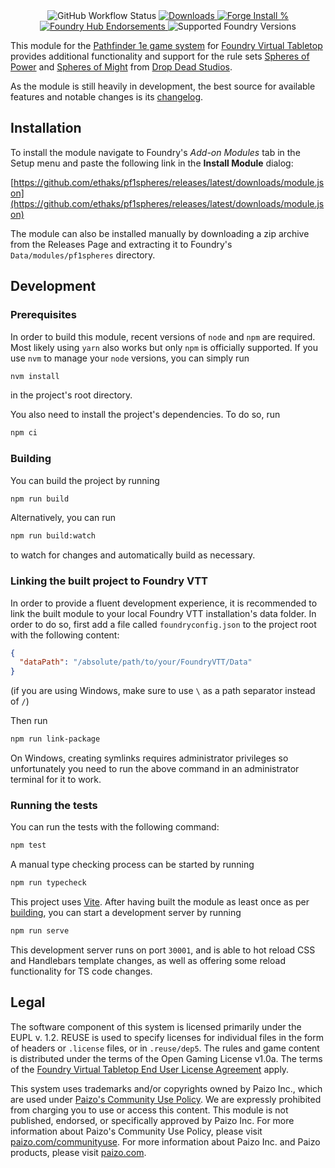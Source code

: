 <!--
SPDX-FileCopyrightText: 2022 Ethaks <ethaks@pm.me>

SPDX-License-Identifier: EUPL-1.2
-->

<div style="text-align: center" align="center">
  <img alt="GitHub Workflow Status" src="https://img.shields.io/github/actions/workflow/status/Ethaks/pf1spheres/check.yaml?label=checks">
  <a href="https://github.com/Ethaks/pf1spheres/releases/latest">
    <img src="https://img.shields.io/github/downloads/Ethaks/pf1spheres/latest/module.zip" alt="Downloads" />
  </a>
  <a href="https://forge-vtt.com/bazaar#package=pf1spheres">
    <img src="https://img.shields.io/badge/dynamic/json?label=Forge%20Installs&query=package.installs&suffix=%25&url=https%3A%2F%2Fforge-vtt.com%2Fapi%2Fbazaar%2Fpackage%2Fpf1spheres&colorB=4aa94a" alt="Forge Install %" />
  </a>
  <br />
  <a href="https://www.foundryvtt-hub.com/package/pf1spheres/">
    <img src="https://img.shields.io/endpoint?logoColor=white&url=https%3A%2F%2Fwww.foundryvtt-hub.com%2Fwp-json%2Fhubapi%2Fv1%2Fpackage%2Fpf1spheres%2Fshield%2Fendorsements" alt="Foundry Hub Endorsements" />
  </a>
  <img src="https://img.shields.io/endpoint?url=https://foundryshields.com/version?url=https://github.com/Ethaks/pf1spheres/releases/latest/download/module.json" alt="Supported Foundry Versions" />
</div>

This module for the [Pathfinder 1e game system](https://gitlab.com/foundryvtt_pathfinder1e/foundryvtt-pathfinder1) for [Foundry Virtual Tabletop](http://foundryvtt.com/) provides additional functionality and support for the rule sets [Spheres of Power](https://www.dropdeadstudios.com/spheres-of-power) and [Spheres of Might](https://www.dropdeadstudios.com/spheres-of-might) from [Drop Dead Studios](https://www.dropdeadstudios.com/).

As the module is still heavily in development, the best source for available features and notable changes is its [changelog](CHANGELOG.md).

## Installation

To install the module navigate to Foundry's _Add-on Modules_ tab in the Setup menu and paste the following link in the **Install Module** dialog:

[https://github.com/ethaks/pf1spheres/releases/latest/downloads/module.json](https://github.com/ethaks/pf1spheres/releases/latest/downloads/module.json)

The module can also be installed manually by downloading a zip archive from the Releases Page and extracting it to Foundry's `Data/modules/pf1spheres` directory.

## Development

### Prerequisites

In order to build this module, recent versions of `node` and `npm` are required.
Most likely using `yarn` also works but only `npm` is officially supported.
If you use `nvm` to manage your `node` versions, you can simply run

```bash
nvm install
```

in the project's root directory.

You also need to install the project's dependencies. To do so, run

```bash
npm ci
```

### Building

You can build the project by running

```bash
npm run build
```

Alternatively, you can run

```bash
npm run build:watch
```

to watch for changes and automatically build as necessary.

### Linking the built project to Foundry VTT

In order to provide a fluent development experience, it is recommended to link
the built module to your local Foundry VTT installation's data folder. In
order to do so, first add a file called `foundryconfig.json` to the project root
with the following content:

```json
{
  "dataPath": "/absolute/path/to/your/FoundryVTT/Data"
}
```

(if you are using Windows, make sure to use `\` as a path separator instead of `/`)

Then run

```bash
npm run link-package
```

On Windows, creating symlinks requires administrator privileges so unfortunately
you need to run the above command in an administrator terminal for it to work.

### Running the tests

You can run the tests with the following command:

```bash
npm test
```

A manual type checking process can be started by running

```bash
npm run typecheck
```

This project uses [Vite](https://vitejs.dev/).
After having built the module as least once as per [building](#Building), you can start a development server by running

```bash
npm run serve
```

This development server runs on port `30001`, and is able to hot reload CSS and Handlebars template changes, as well as offering some reload functionality for TS code changes.

## Legal

The software component of this system is licensed primarily under the EUPL v. 1.2.
REUSE is used to specify licenses for individual files in the form of headers or `.license` files, or in `.reuse/dep5`.
The rules and game content is distributed under the terms of the Open Gaming License v1.0a.
The terms of the [Foundry Virtual Tabletop End User License Agreement](https://foundryvtt.com/article/license/) apply.

This system uses trademarks and/or copyrights owned by Paizo Inc., which are used under [Paizo's Community Use Policy](https://paizo.com/community/communityuse).
We are expressly prohibited from charging you to use or access this content.
This module is not published, endorsed, or specifically approved by Paizo Inc.
For more information about Paizo's Community Use Policy, please visit [paizo.com/communityuse](paizo.com/communityuse).
For more information about Paizo Inc. and Paizo products, please visit [paizo.com](paizo.com).
